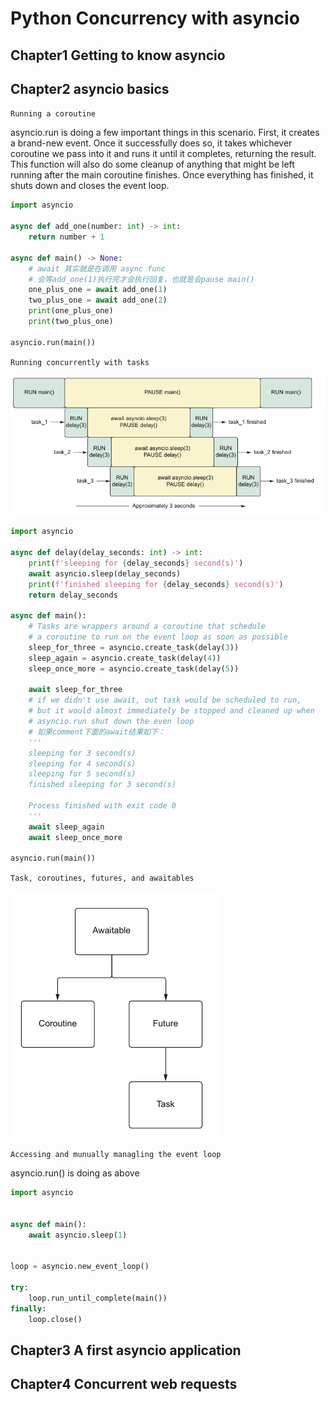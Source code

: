 # Python Concurrency with asyncio

## Chapter1 Getting to know asyncio

## Chapter2 asyncio basics

`Running a coroutine`

asyncio.run is doing a few important things in this scenario. First, it creates a brand-new event. Once it successfully does so, it takes whichever coroutine we pass into it and runs it until it completes, returning the result. This function will also do some cleanup of anything that might be left running after the main coroutine finishes. Once everything has finished, it shuts down and closes the event loop.

```python
import asyncio

async def add_one(number: int) -> int:
    return number + 1

async def main() -> None:
    # await 其实就是在调用 async func
    # 会等add_one(1)执行完才会执行回复，也就是会pause main()
    one_plus_one = await add_one(1)
    two_plus_one = await add_one(2)
    print(one_plus_one)
    print(two_plus_one)

asyncio.run(main())
```

`Running concurrently with tasks`

![Execution flow](./RunningConcurrentlyWithTasks.png)

```python
import asyncio

async def delay(delay_seconds: int) -> int:
    print(f'sleeping for {delay_seconds} second(s)')
    await asyncio.sleep(delay_seconds)
    print(f'finished sleeping for {delay_seconds} second(s)')
    return delay_seconds

async def main():
    # Tasks are wrappers around a coroutine that schedule
    # a coroutine to run on the event loop as soon as possible
    sleep_for_three = asyncio.create_task(delay(3))
    sleep_again = asyncio.create_task(delay(4))
    sleep_once_more = asyncio.create_task(delay(5))

    await sleep_for_three
    # if we didn't use await, out task would be scheduled to run,
    # but it would almost immediately be stopped and cleaned up when
    # asyncio.run shut down the even loop
    # 如果comment下面的await结果如下：
    '''
    sleeping for 3 second(s)
    sleeping for 4 second(s)
    sleeping for 5 second(s)
    finished sleeping for 3 second(s)

    Process finished with exit code 0
    '''
    await sleep_again
    await sleep_once_more

asyncio.run(main())
```

`Task, coroutines, futures, and awaitables`

![TheClassInheritanceHierarchyOfAwaitable](./TheClassInheritanceHierarchyOfAwaitable.png)

`Accessing and munually managling the event loop`

asyncio.run() is doing as above

```python
import asyncio


async def main():
    await asyncio.sleep(1)


loop = asyncio.new_event_loop()

try:
    loop.run_until_complete(main())
finally:
    loop.close()
```

## Chapter3 A first asyncio application

## Chapter4 Concurrent web requests

